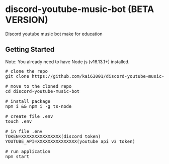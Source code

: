# discord-youtube-music-bot (BETA VERSION)

Discord youtube music bot make for education

## Getting Started
Note: You already need to have Node js (v16.13.1+) installed.
<pre>
# clone the repo
git clone https://github.com/kai63001/discord-youtube-music-bot

# move to the cloned repo
cd discord-youtube-music-bot

# install package
npm i && npm i -g ts-node

# create file .env
touch .env

# in file .env
TOKEN=XXXXXXXXXXXXXXX(discord token)
YOUTUBE_API=XXXXXXXXXXXXXXX(youtube api v3 token)

# run application
npm start
</pre>
